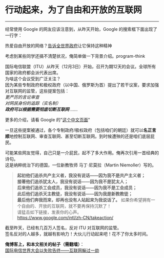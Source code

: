 # 行动起来，为了自由和开放的互联网 

-----

 经常使用 Google 的网友应该注意到，从昨天开始，Google 的搜索框下面出现了一行字：  
   
 热爱自由开放的网络？[告诉全世界政府](https://www.google.com/takeaction/)让它保持这种精神  
   
 考虑到某些同学还搞不清楚状况，俺简单做一下背景介绍。program-think  
   
 国际电信联盟（ITU）从昨天（12月3日）开始，召开为期12天的会议。全球所有国家的政府都会派代表出席。  
 为啥这个会议受到广泛关注？  
 因为某些专制政府和极权政府（以中国、俄罗斯为首）提出了若干议案，要求加强对互联网的监管，这些提案包括：  
 *更严厉的言论审查  
 对网民身份的追踪（实名制）  
 **政府可以根据需要彻底切断互联网** 
 ......*  
   
 更多的介绍，请看 Google 的"[这个中文页面](https://www.google.com/intl/zh-CN/takeaction/whats-at-stake/)"  
   
 一旦这些提案被通过，各个专制政府/极权政府（包括咱们的朝廷）就可以**名正言顺**地控制互联网、审查互联网、甚至切断互联网。到时候遭殃的还是咱们底层屁民。  
   
 可能某些网友觉得，自己只是一介屁民，起不了多大作用。俺再次引用一首经典的诗句。  
 这是纳粹统治下的德国，一位新教牧师 马丁·尼莫拉（Martin Niemoller）写的。  
   
 
> **起初他们追杀共产主义者，我没有说话——因为我不是共产主义者；  
>  接著他们追杀犹太人，我没有说话——因为我不是犹太人；  
>  后来他们追杀工会成员，我没有说话——因为我不是工会成员；  
>  此后他们追杀天主教徒，我没有说话——因为我是新教教徒；  
>  最后他们奔我而来，却再也没有人站起来为我说话了。** 
 如果你希望拥有一个自由的、开放的互联网，就不要再保持沉默了！  
 请猛击如下链接，发表你的心声。  
 <https://www.google.com/intl/zh-CN/takeaction/>  
   
 截至昨天，已经有几百万人签名，反对 ITU 对互联网的监管。  
 签名反对的人越多，就越有影响力！大伙儿行动起来吧！花不了你太多时间。  
   
 **俺博客上，和本文相关的帖子（需翻墙）**：  
 [国际电信世界大会以失败告终——互联网躲过一劫](http://program-think.blogspot.com/2012/12/wcit-12.html) 
